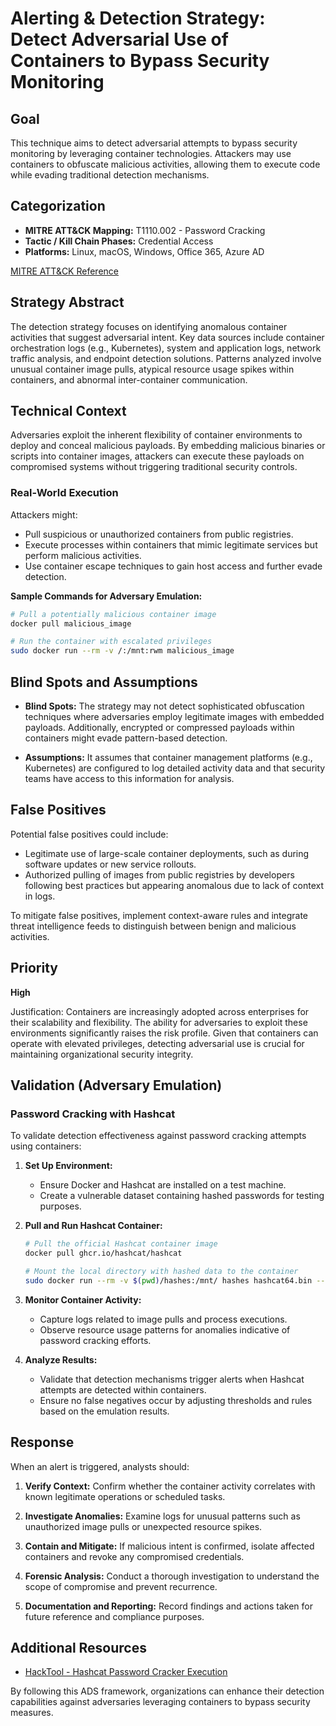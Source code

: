 # Alerting & Detection Strategy: Detect Adversarial Use of Containers to Bypass Security Monitoring

## Goal
This technique aims to detect adversarial attempts to bypass security monitoring by leveraging container technologies. Attackers may use containers to obfuscate malicious activities, allowing them to execute code while evading traditional detection mechanisms.

## Categorization
- **MITRE ATT&CK Mapping:** T1110.002 - Password Cracking
- **Tactic / Kill Chain Phases:** Credential Access
- **Platforms:** Linux, macOS, Windows, Office 365, Azure AD

[MITRE ATT&CK Reference](https://attack.mitre.org/techniques/T1110/002)

## Strategy Abstract
The detection strategy focuses on identifying anomalous container activities that suggest adversarial intent. Key data sources include container orchestration logs (e.g., Kubernetes), system and application logs, network traffic analysis, and endpoint detection solutions. Patterns analyzed involve unusual container image pulls, atypical resource usage spikes within containers, and abnormal inter-container communication.

## Technical Context
Adversaries exploit the inherent flexibility of container environments to deploy and conceal malicious payloads. By embedding malicious binaries or scripts into container images, attackers can execute these payloads on compromised systems without triggering traditional security controls.

### Real-World Execution
Attackers might:
- Pull suspicious or unauthorized containers from public registries.
- Execute processes within containers that mimic legitimate services but perform malicious activities.
- Use container escape techniques to gain host access and further evade detection.

**Sample Commands for Adversary Emulation:**
```bash
# Pull a potentially malicious container image
docker pull malicious_image

# Run the container with escalated privileges
sudo docker run --rm -v /:/mnt:rwm malicious_image
```

## Blind Spots and Assumptions
- **Blind Spots:** The strategy may not detect sophisticated obfuscation techniques where adversaries employ legitimate images with embedded payloads. Additionally, encrypted or compressed payloads within containers might evade pattern-based detection.
  
- **Assumptions:** It assumes that container management platforms (e.g., Kubernetes) are configured to log detailed activity data and that security teams have access to this information for analysis.

## False Positives
Potential false positives could include:
- Legitimate use of large-scale container deployments, such as during software updates or new service rollouts.
- Authorized pulling of images from public registries by developers following best practices but appearing anomalous due to lack of context in logs.
  
To mitigate false positives, implement context-aware rules and integrate threat intelligence feeds to distinguish between benign and malicious activities.

## Priority
**High**

Justification: Containers are increasingly adopted across enterprises for their scalability and flexibility. The ability for adversaries to exploit these environments significantly raises the risk profile. Given that containers can operate with elevated privileges, detecting adversarial use is crucial for maintaining organizational security integrity.

## Validation (Adversary Emulation)
### Password Cracking with Hashcat

To validate detection effectiveness against password cracking attempts using containers:

1. **Set Up Environment:**
   - Ensure Docker and Hashcat are installed on a test machine.
   - Create a vulnerable dataset containing hashed passwords for testing purposes.

2. **Pull and Run Hashcat Container:**
   ```bash
   # Pull the official Hashcat container image
   docker pull ghcr.io/hashcat/hashcat

   # Mount the local directory with hashed data to the container
   sudo docker run --rm -v $(pwd)/hashes:/mnt/ hashes hashcat64.bin --force --show /mnt/somehashedpasswords.txt
   ```

3. **Monitor Container Activity:**
   - Capture logs related to image pulls and process executions.
   - Observe resource usage patterns for anomalies indicative of password cracking efforts.

4. **Analyze Results:**
   - Validate that detection mechanisms trigger alerts when Hashcat attempts are detected within containers.
   - Ensure no false negatives occur by adjusting thresholds and rules based on the emulation results.

## Response
When an alert is triggered, analysts should:

1. **Verify Context:** Confirm whether the container activity correlates with known legitimate operations or scheduled tasks.
   
2. **Investigate Anomalies:** Examine logs for unusual patterns such as unauthorized image pulls or unexpected resource spikes.
   
3. **Contain and Mitigate:** If malicious intent is confirmed, isolate affected containers and revoke any compromised credentials.

4. **Forensic Analysis:** Conduct a thorough investigation to understand the scope of compromise and prevent recurrence.

5. **Documentation and Reporting:** Record findings and actions taken for future reference and compliance purposes.

## Additional Resources
- [HackTool - Hashcat Password Cracker Execution](https://attack.mitre.org/software/S0032/)

By following this ADS framework, organizations can enhance their detection capabilities against adversaries leveraging containers to bypass security measures.